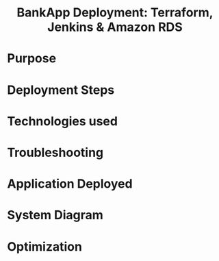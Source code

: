 <h1 align="center">BankApp Deployment: Terraform, Jenkins & Amazon RDS<h1> 

# Purpose 
# Deployment Steps 
# Technologies used
# Troubleshooting
# Application Deployed
# System Diagram
# Optimization 
